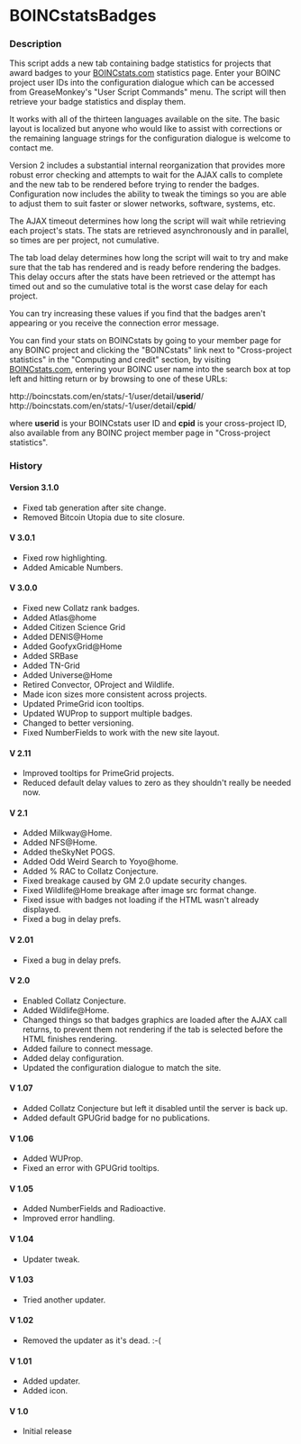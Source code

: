 # BOINCstatsBadges

### Description
This script adds a new tab containing badge statistics for projects that award badges to your [BOINCstats.com][1] statistics page. Enter your BOINC project user IDs into the configuration dialogue which can be accessed from GreaseMonkey's "User Script Commands" menu. The script will then retrieve your badge statistics and display them.

It works with all of the thirteen languages available on the site. The basic layout is localized but anyone who would like to assist with corrections or the remaining language strings for the configuration dialogue is welcome to contact me.

Version 2 includes a substantial internal reorganization that provides more robust error checking and attempts to wait for the AJAX calls to complete and the new tab to be rendered before trying to render the badges. Configuration now includes the ability to tweak the timings so you are able to adjust them to suit faster or slower networks, software, systems, etc.

The AJAX timeout determines how long the script will wait while retrieving each project's stats. The stats are retrieved asynchronously and in parallel, so times are per project, not cumulative.

The tab load delay determines how long the script will wait to try and make sure that the tab has rendered and is ready before rendering the badges. This delay occurs after the stats have been retrieved or the attempt has timed out and so the cumulative total is the worst case delay for each project.

You can try increasing these values if you find that the badges aren't appearing or you receive the connection error message.

You can find your stats on BOINCstats by going to your member page for any BOINC project and clicking the "BOINCstats" link next to "Cross-project statistics" in the "Computing and credit" section, by visiting [BOINCstats.com][1], entering your BOINC user name into the search box at top left and hitting return or by browsing to one of these URLs:

http&#58;//boincstats&#46;com/en/stats/-1/user/detail/**userid**/  
http&#58;//boincstats&#46;com/en/stats/-1/user/detail/**cpid**/

where **userid** is your BOINCstats user ID and **cpid** is your cross-project ID, also available from any BOINC project member page in "Cross-project statistics".

[1]: https://boincstats.com/

### History

#### Version 3.1.0
* Fixed tab generation after site change.
* Removed Bitcoin Utopia due to site closure.

#### V 3.0.1
* Fixed row highlighting.
* Added Amicable Numbers.

#### V 3.0.0
* Fixed new Collatz rank badges.
* Added Atlas@home
* Added Citizen Science Grid
* Added DENIS@Home
* Added GoofyxGrid@Home
* Added SRBase
* Added TN-Grid
* Added Universe@Home
* Retired Convector, OProject and Wildlife.
* Made icon sizes more consistent across projects.
* Updated PrimeGrid icon tooltips.
* Updated WUProp to support multiple badges.
* Changed to better versioning.
* Fixed NumberFields to work with the new site layout.


#### V 2.11
* Improved tooltips for PrimeGrid projects.
* Reduced default delay values to zero as they shouldn't really be needed now.

#### V 2.1
* Added Milkway@Home.
* Added NFS@Home.
* Added theSkyNet POGS.
* Added Odd Weird Search to Yoyo@home.
* Added % RAC to Collatz Conjecture.
* Fixed breakage caused by GM 2.0 update security changes.
* Fixed Wildlife@Home breakage after image src format change.
* Fixed issue with badges not loading if the HTML wasn't already displayed.
* Fixed a bug in delay prefs.

#### V 2.01
* Fixed a bug in delay prefs.

#### V 2.0
* Enabled Collatz Conjecture.
* Added Wildlife@Home.
* Changed things so that badges graphics are loaded after the AJAX call returns, to prevent them not rendering if the tab is selected before the HTML finishes rendering.
* Added failure to connect message.
* Added delay configuration.
* Updated the configuration dialogue to match the site.

#### V 1.07
* Added Collatz Conjecture but left it disabled until the server is back up.
* Added default GPUGrid badge for no publications.

#### V 1.06
* Added WUProp.
* Fixed an error with GPUGrid tooltips.

#### V 1.05
* Added NumberFields and Radioactive.
* Improved error handling.

#### V 1.04
* Updater tweak.

#### V 1.03
* Tried another updater.

#### V 1.02
* Removed the updater as it's dead. :-(

#### V 1.01
* Added updater.
* Added icon.

#### V 1.0
* Initial release
